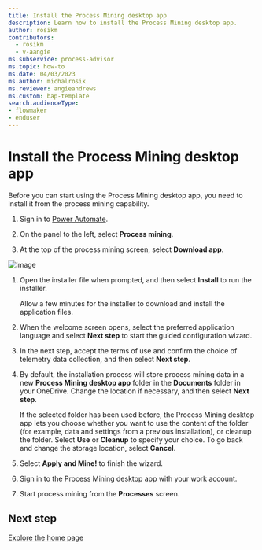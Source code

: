 ```yaml
---
title: Install the Process Mining desktop app
description: Learn how to install the Process Mining desktop app.
author: rosikm
contributors:
  - rosikm
  - v-aangie
ms.subservice: process-advisor
ms.topic: how-to
ms.date: 04/03/2023
ms.author: michalrosik
ms.reviewer: angieandrews
ms.custom: bap-template
search.audienceType:
- flowmaker
- enduser
---
```


# Install the Process Mining desktop app

Before you can start using the Process Mining desktop app, you need to install it from the process mining capability.

1. Sign in to [Power Automate](https://make.powerautomate.com).

1. On the panel to the left, select **Process mining**.

1. At the top of the process mining screen, select **Download app**.
  
![image](https://github.com/MicrosoftDocs/power-automate-docs-pr/assets/113051637/c8ca41f5-4534-4f7b-8b7f-f007e9ee9244)


1. Open the installer file when prompted, and then select **Install** to run the installer.

   Allow a few minutes for the installer to download and install the application files.

1. When the welcome screen opens, select the preferred application language and select **Next step** to start the guided configuration wizard.

1. In the next step, accept the terms of use and confirm the choice of telemetry data collection, and then select **Next step**.

1. By default, the installation process will store process mining data in a new **Process Mining desktop app** folder in the **Documents** folder in your OneDrive. Change the location if necessary, and then select **Next step**.

    If the selected folder has been used before, the Process Mining desktop app lets you choose whether you want to use the content of the folder (for example, data and settings from a previous installation), or cleanup the folder. Select **Use** or **Cleanup** to specify your choice. To go back and change the storage location, select **Cancel**.

1. Select **Apply and Mine!** to finish the wizard.

1. Sign in to the Process Mining desktop app with your work account.

1. Start process mining from the **Processes** screen.

## Next step

[Explore the home page](process-hub.md)
